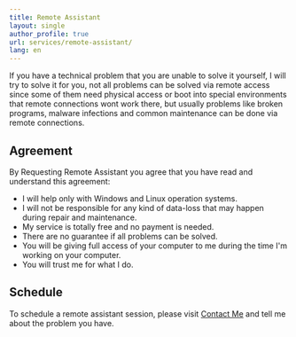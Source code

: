 ```yaml
---
title: Remote Assistant
layout: single
author_profile: true
url: services/remote-assistant/
lang: en
---
```

If you have a technical problem that you are unable to solve it yourself, I will try to solve it for you, not all problems can be solved via remote access since some of them need physical access or boot into special environments that remote connections wont work there, but usually problems like broken programs, malware infections and common maintenance can be done via remote connections.

Agreement
---------

By Requesting Remote Assistant you agree that you have read and understand this agreement:

* I will help only with Windows and Linux operation systems.
* I will not be responsible for any kind of data-loss that may happen during repair and maintenance.
* My service is totally free and no payment is needed.
* There are no guarantee if all problems can be solved.
* You will be giving full access of your computer to me during the time I'm working on your computer.
* You will trust me for what I do.

Schedule
--------

To schedule a remote assistant session, please visit [Contact Me](/en/contact-me/) and tell me about the problem you have.
